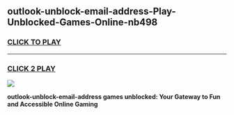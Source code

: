 
## outlook-unblock-email-address-Play-Unblocked-Games-Online-nb498
<h3>
<a href="https://premium76.site?title=outlook-unblock-email-address&ref=25A">CLICK TO PLAY</a></h3>
<hr>

<h3>
<a href="https://premium76.site?title=outlook-unblock-email-address&ref=25A">CLICK 2 PLAY</a>
  
</h3>

<a href="https://premium76.site?title=outlook-unblock-email-address&ref=25A"><img src="https://clearcache.store/games.png"></a>


**outlook-unblock-email-address games unblocked: Your Gateway to Fun and Accessible Online Gaming**
